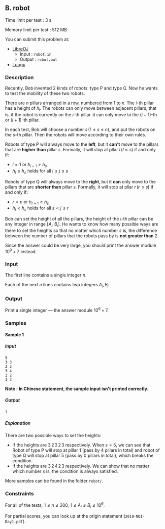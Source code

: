 ## B. robot

Time limit per test : 3 s

Memory limit per test : 512 MB

You can submit this problem at:

+ [LibreOJ](https://loj.ac/problem/3157)
  + Input : `robot.in`
  + Output : `robot.out`
+ [Luogu](https://www.luogu.org/problem/P5469)

### Description

Recently, Bob invented $2$ kinds of robots: type P and type Q. Now he wants to test the mobility of these two robots.

There are $n$ pillars arranged in a row, numbered from $1$ to $n$. The $i$-th pillar has a height of $h_i$. The robots can only move between adjacent pillars, that is, if the robot is currently on the $i$-th pillar. it can only move to the $(i-1)$-th or $(i+1)$-th pillar.

In each test, Bob will choose a number $s\,(1 \leq s \leq n)$, and put the robots on the $s$-th pillar. Then the robots will move according to their own rules.

Robots of type P will always move to the **left**, but it **can't** move to the pillars that are **higher than** pillar $s$. Formally, it will stop at pllar $l\,(l \leq s)$ if and only if:

+ $l = 1$ or $h_{l-1} > h_s$
+ $h_j \leq h_s$ holds for all $l \leq j \leq s$

Robots of type Q will always move to the **right**, but it **can** only move to the pillars that are **shorter than** pillar $s$. Formally, it will stop at pllar $r\,(r \leq s)$ if and only if:

+ $r = n$ or $h_{r+1} \geq h_s$
+ $h_j < h_s$ holds for all $s < j \leq r$

Bob can set the height of all the pillars, the height of the $i$-th pillar can be any integer in range $[A_i, B_i]$. He wants to know how many possible ways are there to set the heights so that no matter which number $s$ is, the difference between the number of pillars that the robots pass by is **not greater than** $2$.

Since the answer could be very large, you should print the answer module $10^9 + 7$ instead.

### Input

The first line contains a single integer $n$.

Each of the next $n$ lines contains twp integers $A_i, B_i$.

### Output

Print a single integer — the answer module $10^9 + 7$.

### Samples

#### Sample 1
##### Input
```plain
5
3 3
2 2
3 4
2 2
3 3

```
**Note : In Chinese statement, the sample input isn't printed correctly.**

##### Output
```plain
1

```
##### Explanation

There are two possible ways to set the heights:

+ If the heights are $3\,2\,3\,2\,3$ respectively. When $s = 5$, we can see that Robot of type P will stop at pillar $1$ (pass by $4$ pillars in total) and robot of type Q will stop at pillar $5$ (pass by $0$ pillars in total), which breaks the condition.
+ If the heights are $3\,2\,4\,2\,3$ respectively. We can show that no matter which number $s$ is, the condition is always satisfied.


More samples can be found in the folder `robot/`.

### Constraints

For all of the tests, $1 \leq n \leq 300$, $1 \leq A_i \leq B_i \leq 10^9$.

For partial scores, you can look up at the origin statement (`2019-NOI-Day1.pdf`).
